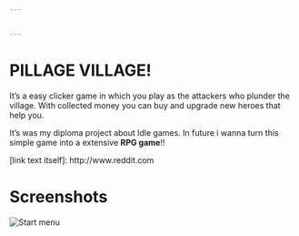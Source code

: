 ```yaml
---


---
```


<h1 id="pillage-village">PILLAGE VILLAGE!</h1>
<p>It’s a easy clicker game in which you play as the attackers who plunder the village. With collected money you can buy and upgrade new heroes that help you.</p>
<p>It’s was my diploma project about Idle games. In future i wanna turn this simple game into a extensive <strong>RPG game</strong>!!</p>
[link text itself]: http://www.reddit.com
<h1 id="screenshots">Screenshots</h1>
<p><img src="https://i.imgur.com/lvW9ozz.png" alt="Start menu" title="pvs1"><br></p>



